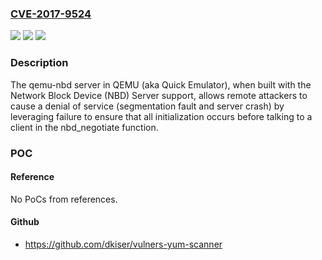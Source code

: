 ### [CVE-2017-9524](https://cve.mitre.org/cgi-bin/cvename.cgi?name=CVE-2017-9524)
![](https://img.shields.io/static/v1?label=Product&message=n%2Fa&color=blue)
![](https://img.shields.io/static/v1?label=Version&message=n%2Fa&color=blue)
![](https://img.shields.io/static/v1?label=Vulnerability&message=n%2Fa&color=brighgreen)

### Description

The qemu-nbd server in QEMU (aka Quick Emulator), when built with the Network Block Device (NBD) Server support, allows remote attackers to cause a denial of service (segmentation fault and server crash) by leveraging failure to ensure that all initialization occurs before talking to a client in the nbd_negotiate function.

### POC

#### Reference
No PoCs from references.

#### Github
- https://github.com/dkiser/vulners-yum-scanner


